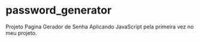 # password_generator
Projeto Pagina Gerador de Senha
Aplicando JavaScript pela primeira vez no meu projeto.
